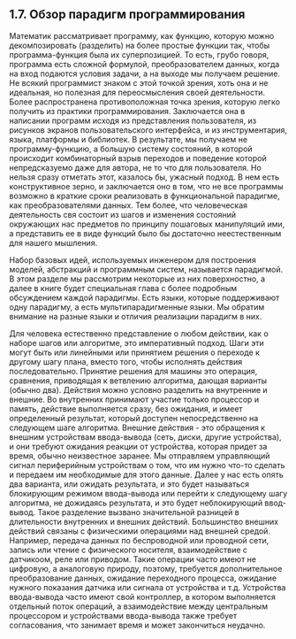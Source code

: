 ## 1.7. Обзор парадигм программирования

Математик рассматривает программу, как функцию, которую можно декомпозировать (разделить) на более простые функции так, чтобы программа-функция была их суперпозицией. То есть, грубо говоря, программа есть сложной формулой, преобразователем данных, когда на вход подаются условия задачи, а на выходе мы получаем решение. Не всякий программист знаком с этой точкой зрения, хоть она и не идеальная, но полезная для переосмысления своей деятельности. Более распространена противоположная точка зрения, которую легко получить из практики программирования. Заключается она в написании программ исходя из представления пользователя, из рисунков экранов пользовательского интерфейса, и из инструментария, языка, платформы и библиотек. В результате, мы получаем не программу-функцию, а большую систему состояний, в которой происходит комбинаторный взрыв переходов и поведение которой непредсказуемо даже для автора, не то что для пользователя. Но нельзя сразу отметать этот, казалось бы, ужасный подход. В нем есть конструктивное зерно, и заключается оно в том, что не все программы возможно в краткие сроки реализовать в функциональной парадигме, как преобразователями данных. Тем более, что человеческая деятельность свя состоит из шагов и изменения состояний окружающих нас предметов по принципу пошаговых манипуляций ими, а представить ее в виде функций было бы достаточно неестественным для нашего мышления.

Набор базовых идей, используемых инженером для построения моделей, абстракций и программным систем, называется парадигмой. В этом разделе мы рассмотрим некоторые из них поверхностно, а далее в книге будет специальная глава с более подробным обсуждением каждой парадигмы. Есть языки, которые поддерживают одну парадигму, а есть мультипарадигменные языки. Мы обратим внимание на разные языки и отличия реализации парадигм в них.

Для человека естественно представление о любом действии, как о наборе шагов или алгоритме, это императивный подход. Шаги эти могут быть или линейными или принятием решения о переходе к другому шагу плана, вместо того, чтобы исполнять действия последовательно. Принятие решения для машины это операция, сравнения, приводящая к ветвлению алгоритма, дающая варианты (обычно два). Действия можно условно разделить на внутренние и внешние. Во внутренних принимают участие только процессор и память, действие выполняется сразу, без ожидания, и имеет определенный результат, который доступен непосредственно на следующем шаге алгоритма. Внешние действия - это обращения к внешним устройствам ввода-вывода (сеть, диски, другие устройства), и они требуют ожидания реакции от устройства, которая придет за время, обычно неизвестное заранее. Мы отправляем управляющий сигнал периферийным устройствам о том, что им нужно что-то сделать и передаем им необходимые для этого данные. Далее у нас есть опять два варианта, или ожидать результата, и это будет называться блокирующим режимом ввода-вывода или перейти к следующему шагу алгоритма, не дожидаясь результата, и это будет неблокирующий ввод-вывод. Такое разделение вызвано значительной разницей в длительности внутренних и внешних действий. Большинство внешних действий связаны с физическими операциями над внешней средой. Например, передача данных по беспроводной или проводной сети, запись или чтение с физического носителя, взаимодействие с датчикоом, реле или приводом. Такие операции часто имеют не цифровую, а аналоговую природу, поэтому, требуется дополнительное преобразование данных, ожидание переходного процесса, ожидание нужного показания датчика или сигнала от устройства и т.д. Устройства ввода-вывода часто имеют свой контроллер, в котором выполняется отдельный поток операций, а взаимодействие между центральным процессором и устройствами ввода-вывода также требует согласования, что занимает время и может закончиться неудачно.
